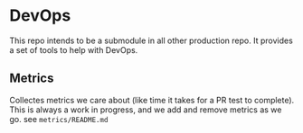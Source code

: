 # DevOps

This repo intends to be a submodule in all other production repo. It provides a set of tools to help with DevOps.

## Metrics

Collectes metrics we care about (like time it takes for a PR test to complete). This is always a work in progress, and we add and remove metrics as we go. see `metrics/README.md`
